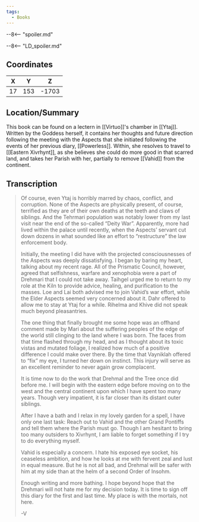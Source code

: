 ```yaml
---
tags:
  - Books
---
```


--8<-- "spoiler.md"

--8<-- "LD_spoiler.md"

## Coordinates
| **X** | **Y** | **Z** |
| :---: | :---: | :---: |
|  17   |  153  | -1703 |

## Location/Summary
This book can be found on a lectern in [[Virtuo]]'s chamber in [[Ytaj]]. Written by the Goddess herself, it contains her thoughts and future direction following the meeting with the Aspects that she initiated following the events of her previous diary, [[Powerless]]. Within, she resolves to travel to [[Eastern Xivrhynt]], as she believes she could do more good in that scarred land, and takes her Parish with her, partially to remove [[Vahid]] from the continent.

## Transcription
> Of course, even Ytaj is horribly marred by chaos, conflict, and corruption. None of the Aspects are physically present, of course, terrified as they are of their own deaths at the teeth and claws of siblings. And the Tehrmari population was notably lower from my last visit near the end of the so-called “Deity War”. Apparently, more had lived within the palace until recently, when the Aspects’ servant cut down dozens in what sounded like an effort to “restructure” the law enforcement body.
>
> Initially, the meeting I did have with the projected consciousnesses of the Aspects was deeply dissatisfying. I began by baring my heart, talking about my recent rage. All of the Prismatic Council, however, agreed that selfishness, warfare and xenophobia were a part of Drehmari that I could not take away. Taihgel urged me to return to my role at the Kiln to provide advice, healing, and purification to the masses. Loe and Lai both advised me to join Vahid’s war effort, while the Elder Aspects seemed very concerned about it. Dahr offered to allow me to stay at Ytaj for a while. Rihelma and Khive did not speak much beyond pleasantries.
>
> The one thing that finally brought me some hope was an offhand comment made by Mari about the suffering peoples of the edge of the world still clinging to the land where I was born. The faces from that time flashed through my head, and as I thought about its toxic vistas and mutated foliage, I realized how much of a positive difference I could make over there. By the time that Vayniklah offered to “fix” my eye, I turned her down on instinct. This injury will serve as an excellent reminder to never again grow complacent.
>
> It is time now to do the work that Drehmal and the Tree once did before me. I will begin with the eastern edge before moving on to the west and the central continent upon which I have spent too many years. Though very impatient, it is far closer than its distant outer siblings.
>
> After I have a bath and I relax in my lovely garden for a spell, I have only one last task: Reach out to Vahid and the other Grand Pontiffs and tell them where the Parish must go. Though I am hesitant to bring too many outsiders to Xivrhynt, I am liable to forget something if I try to do everything myself.
>
> Vahid is especially a concern. I hate his exposed eye socket, his ceaseless ambition, and how he looks at me with fervent zeal and lust in equal measure. But he is not all bad, and Drehmal will be safer with him at my side than at the helm of a second Order of Insohm.
>
> Enough writing and more bathing. I hope beyond hope that the Drehmari will not hate me for my decision today. It is time to sign off this diary for the first and last time. My place is with the mortals, not here.
>
> -V

